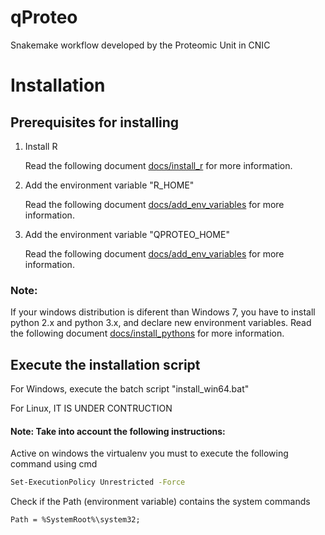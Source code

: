 # qProteo
Snakemake workflow developed by the Proteomic Unit in CNIC


# Installation

## Prerequisites for installing

1. Install R

    Read the following document [docs/install_r](docs/install_r.md) for more information.

2. Add the environment variable "R_HOME"

    Read the following document [docs/add_env_variables](docs/add_env_variables.md) for more information.

3. Add the environment variable "QPROTEO_HOME"

    Read the following document [docs/add_env_variables](docs/add_env_variables.md) for more information.

### Note:

If your windows distribution is diferent than Windows 7, you have to install python 2.x and python 3.x, and 
declare new environment variables.
Read the following document [docs/install_pythons](docs/install_pythons.md) for more information.

## Execute the installation script

For Windows, execute the batch script "install_win64.bat"

For Linux, IT IS UNDER CONTRUCTION



#### Note: Take into account the following instructions:

Active on windows the virtualenv you must to execute the following command using cmd
```bash
Set-ExecutionPolicy Unrestricted -Force
```

Check if the Path (environment variable) contains the system commands
```
Path = %SystemRoot%\system32;
```


